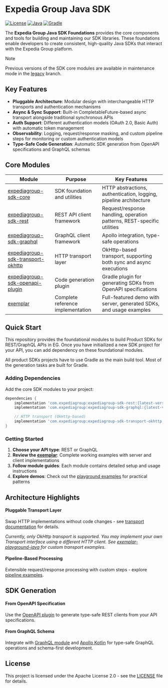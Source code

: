 # Expedia Group Java SDK

[![License](https://img.shields.io/badge/License-Apache%202.0-blue.svg)](https://opensource.org/licenses/Apache-2.0)
[![Java](https://img.shields.io/badge/Java-1.8%2B-orange.svg)](https://openjdk.org/)
[![Gradle](https://img.shields.io/badge/Gradle-8.x-green.svg)](https://gradle.org/)

The **Expedia Group Java SDK Foundations** provides the core components and tools for building and maintaining our SDK libraries.
These foundations enable developers to create consistent, high-quality Java SDKs that interact with the Expedia Group platform.

> [!NOTE]
> Previous versions of the SDK core modules are available in maintenance mode in the [legacy](https://github.com/ExpediaGroup/expediagroup-java-sdk/tree/legacy) branch.

## Key Features
- **Pluggable Architecture**: Modular design with interchangeable HTTP transports and authentication mechanisms
- **Async & Sync Support**: Built-in CompletableFuture-based async transport alongside traditional synchronous APIs  
- **Auth Support**: Different authentication models (OAuth 2.0, Basic Auth) with automatic token management
- **Observability**: Logging, request/response masking, and custom pipeline steps for monitoring or custom authentication models
- **Type-Safe Code Generation**: Automatic SDK generation from OpenAPI specifications and GraphQL schemas

## Core Modules

| Module                                                                     | Purpose                           | Key Features                                                           |
|----------------------------------------------------------------------------|-----------------------------------|------------------------------------------------------------------------|
| [expediagroup-sdk-core](expediagroup-sdk-core)                         | SDK foundation and utilities      | HTTP abstractions, authentication, logging, pipeline architecture      |
| [expediagroup-sdk-rest](expediagroup-sdk-rest)                         | REST API client framework         | Request/response handling, operation patterns, REST-specific utilities |
| [expediagroup-sdk-graphql](expediagroup-sdk-graphql)                   | GraphQL client framework          | Apollo integration, type-safe operations                               |
| [expediagroup-sdk-transport-okhttp](expediagroup-sdk-transport-okhttp) | HTTP transport layer              | OkHttp-based transport, supporting both sync and async executions      |
| [expediagroup-sdk-openapi-plugin](expediagroup-sdk-openapi-plugin)    | Code generation plugin            | Gradle plugin for generating SDKs from OpenAPI specifications          |
| [exemplar](exemplar)                                                  | Complete reference implementation | Full-featured demo with server, generated SDKs, and usage examples     |

## Quick Start
This repository provides the foundational modules to build Product SDKs for REST/GraphQL APIs in EG. Once you have initiailized a new SDK project for your API, you can add dependency on these foundational modules.

All product SDKs projects have to use Gradle as the main build tool. Most of the generation tasks are built for Gradle.

### Adding Dependencies

Add the core SDK modules to your project:

```gradle
dependencies {
    implementation 'com.expediagroup:expediagroup-sdk-rest:{latest-version}' // For REST SDK
    implementation 'com.expediagroup:expediagroup-sdk-graphql:{latest-version}' // For GraphQL SDK

    // HTTP transport (OkHttp-based)
    implementation 'com.expediagroup:expediagroup-sdk-transport-okhttp:{latest-version}'
}
```

### Getting Started

1. **Choose your API type**: REST or GraphQL
2. **Review the [exemplar](exemplar)**: Complete working examples with server and client implementations
3. **Follow module guides**: Each module contains detailed setup and usage instructions
4. **Explore demos**: Check out the [playground examples](exemplar/exemplar-playground-java) for practical patterns

## Architecture Highlights

#### Pluggable Transport Layer
Swap HTTP implementations without code changes - see [transport documentation](expediagroup-sdk-transport-okhttp) for details.

_Currently, only OkHttp transport is supported. You may implement your own Transport interface using a different HTTP client. See [exemplar-playground-java](exemplar/exemplar-playground-java) for custom transport examples._

#### Pipeline-Based Processing
Extensible request/response processing with custom steps - explore [pipeline examples](exemplar/exemplar-sdk-rest/src/main/kotlin/com/expediagroup/sdk/exemplar/rest/core/executor/demo).

## SDK Generation

#### From OpenAPI Specification
Use the [OpenAPI plugin](expediagroup-sdk-openapi-plugin) to generate type-safe REST clients from your API specifications.

#### From GraphQL Schema
Integrate with [GraphQL module](expediagroup-sdk-graphql) and [Apollo Kotlin](https://www.apollographql.com/docs/kotlin) for type-safe GraphQL operations and schema-first development.

## License

This project is licensed under the Apache License 2.0 - see the [LICENSE](LICENSE) file for details.
